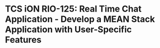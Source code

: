 # TCS iON RIO-125: Real Time Chat Application - Develop a MEAN Stack Application with User-Specific Features

